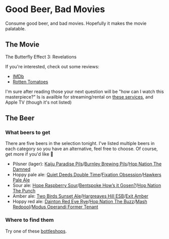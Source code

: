 # Good Beer, Bad Movies
Consume good beer, and bad movies. Hopefully it makes the movie palatable.

## The Movie

The Butterfly Effect 3: Revelations

If you're interested, check out some reviews:
* [IMDb](https://www.imdb.com/title/tt1234541/)
* [Rotten Tomatoes](https://www.rottentomatoes.com/m/butterfly_effect_3_revelation)

I'm sure after reading those your next question will be "how can I watch this masterpiece?" Is is availble for streaming/rental on [these services](https://www.justwatch.com/au/search?q=the%20butterfly%20effect%203), and Apple TV (though it's not listed)

## The Beer

### What beers to get

There are five beers in the selection tonight. I've listed multiple beers in each category so you have an alternative, feel free to choose. Of course, get more if you'd like :beers:

* Pilsner (lager): [Kaiju Paradise Pils](https://www.craftypint.com/beer/5678/kaiju-paradise-pils)/[Burnley Brewing Pils](https://www.craftypint.com/beer/5667/burnley-brewing-pils)/[Hop Nation The Damned](https://www.craftypint.com/beer/3994/hop-nation-the-damned)
* Hoppy pale ale: [Quiet Deeds Double Time](https://www.craftypint.com/beer/6156/quiet-deeds-double-time-ddh-pale-ale)/[Fixation Obsession](https://www.craftypint.com/beer/4780/fixation-brewing-obsession-session-ipa)/[Hawkers Pale Ale](https://www.craftypint.com/beer/6284/hawkers-pale-ale-2019)
* Sour ale: [Hope Raspberry Sour](https://www.craftypint.com/beer/4838/hope-brewery-raspberry-sour)/[Bentspoke How’s it Gosen?](https://www.craftypint.com/beer/6546/bentspoke-brewing-co-hows-it-gosen)/[Hop Nation The Punch](https://www.craftypint.com/beer/4188/hop-nation-the-punch)
* Amber ale: [Two Birds Sunset Ale](https://www.craftypint.com/beer/3223/two-birds-sunset-ale)/[Hargreaves Hill ESB](https://www.craftypint.com/beer/2103/hargreaves-hill-esb-extra-special-bitter)/[Exit Amber](https://www.craftypint.com/beer/3805/exit-brewing-amber)
* Hoppy red ale: [Dainton Red Eye Rye](https://www.craftypint.com/beer/3644/dainton-family-brewery-red-eye-rye-2015)/[Hop Nation The Buzz](https://www.craftypint.com/beer/3993/hop-nation-the-buzz)/[Mash Redpool](https://www.craftypint.com/beer/6620/mash-brewing-redpool)/[Modus Operandi Former Tenant](https://www.craftypint.com/beer/3375/modus-operandi-former-tenant-red-ipa)

### Where to find them

Try one of these [bottleshops](https://www.craftypint.com/bottleshops). 




